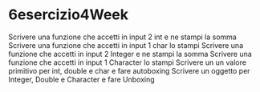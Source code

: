 # 6esercizio4Week
Scrivere una funzione che accetti in input 2 int e ne stampi la somma
Scrivere una funzione che accetti in input 1 char lo stampi
Scrivere una funzione che accetti in input 2 Integer e ne stampi la somma
Scrivere una funzione che accetti in input 1 Character lo stampi
Scrivere un un valore primitivo per int, double e char e fare autoboxing
Scrivere un oggetto per Integer, Double e Character e fare Unboxing